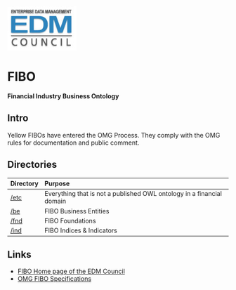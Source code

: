 ![EDM Council Logo](etc/image/edmc-logo.jpg)
# FIBO
__Financial Industry Business Ontology__

## Intro

Yellow FIBOs have entered the OMG Process. They comply with the OMG rules for documentation and public comment.

## Directories

Directory     | Purpose
:------------ |:-------
[/etc](./etc) | Everything that is not a published OWL ontology in a financial domain
[/be](./be)   | FIBO Business Entities
[/fnd](./fnd) | FIBO Foundations
[/ind](./ind) | FIBO Indices & Indicators

## Links

- [FIBO Home page of the EDM Council](http://www.edmcouncil.org/financialbusiness)
- [OMG FIBO Specifications](http://spec.edmcouncil.org/fibo/)



